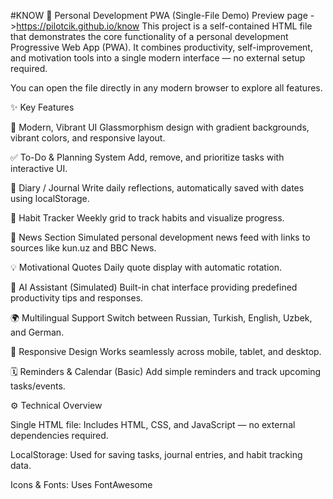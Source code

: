 #KNOW 
🌟 Personal Development PWA (Single-File Demo)
Preview page ->https://pilotcik.github.io/know
This project is a self-contained HTML file that demonstrates the core functionality of a personal development Progressive Web App (PWA).
It combines productivity, self-improvement, and motivation tools into a single modern interface — no external setup required.

You can open the file directly in any modern browser to explore all features.

✨ Key Features

🎨 Modern, Vibrant UI
Glassmorphism design with gradient backgrounds, vibrant colors, and responsive layout.

✅ To-Do & Planning System
Add, remove, and prioritize tasks with interactive UI.

📓 Diary / Journal
Write daily reflections, automatically saved with dates using localStorage.

📅 Habit Tracker
Weekly grid to track habits and visualize progress.

📰 News Section
Simulated personal development news feed with links to sources like kun.uz and BBC News.

💡 Motivational Quotes
Daily quote display with automatic rotation.

🤖 AI Assistant (Simulated)
Built-in chat interface providing predefined productivity tips and responses.

🌍 Multilingual Support
Switch between Russian, Turkish, English, Uzbek, and German.

📱 Responsive Design
Works seamlessly across mobile, tablet, and desktop.

🗓 Reminders & Calendar (Basic)
Add simple reminders and track upcoming tasks/events.

⚙️ Technical Overview

Single HTML file: Includes HTML, CSS, and JavaScript — no external dependencies required.

LocalStorage: Used for saving tasks, journal entries, and habit tracking data.

Icons & Fonts: Uses FontAwesome
